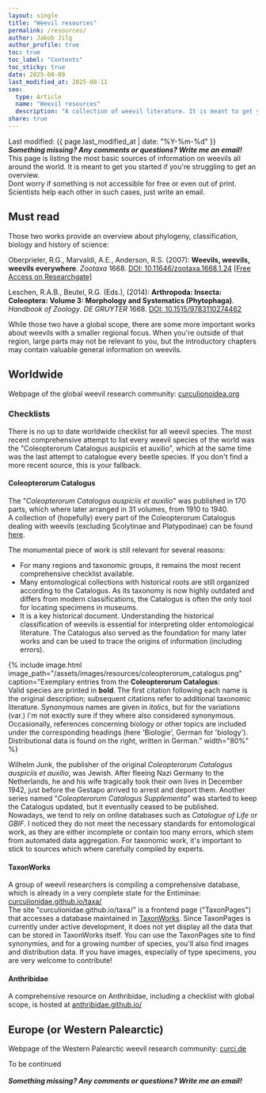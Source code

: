 ```yaml
---
layout: single
title: "Weevil resources"
permalink: /resources/
author: Jakob Jilg
author_profile: true
toc: true
toc_label: "Contents"
toc_sticky: true
date: 2025-08-09
last_modified_at: 2025-08-11
seo:
  type: Article
  name: "Weevil resources"
  description: "A collection of weevil literature. It is meant to get you started with weevil identification."
share: true
---
```

Last modified: {{ page.last_modified_at | date: "%Y-%m-%d" }}\
__*Something missing? Any comments or questions? Write me an email!*__\
This page is listing the most basic sources of information on weevils all around the world. It is meant to get you started if you're struggling to get an overview.\
Dont worry if something is not accessible for free or even out of print. Scientists help each other in such cases, just write an email.


## Must read
Those two works provide an overview about phylogeny, classification, biology and history of science:
<p class="reference">
Oberprieler, R.G., Marvaldi, A.E., Anderson, R.S. (2007): <strong>Weevils, weevils, weevils everywhere</strong>. <em>Zootaxa</em> 1668.
<a href="https://doi.org/10.11646/zootaxa.1668.1.24" target="_blank" rel="noopener noreferrer">DOI: 10.11646/zootaxa.1668.1.24</a>
<a href="https://www.researchgate.net/publication/279582665_Weevils_weevils_weevils_everywhere" target="_blank" rel="noopener noreferrer">[Free Access on Researchgate]</a>
</p>

<p class="reference">
Leschen, R.A.B., Beutel, R.G. (Eds.), (2014): <strong>Arthropoda: Insecta: Coleoptera: Volume 3: Morphology and Systematics (Phytophaga)</strong>. <em>Handbook of Zoology</em>. <em>DE GRUYTER</em> 1668.
<a href="https://doi.org/10.1515/9783110274462" target="_blank" rel="noopener noreferrer">DOI: 10.1515/9783110274462</a>
</p>

While those two have a global scope, there are some more important works about weevils with a smaller regional focus. When you're outside of that region, large parts may not be relevant to you, but the introductory chapters may contain valuable general information on weevils.


## Worldwide
Webpage of the global weevil research community: <a href="https://www.curculionoidea.org" target="_blank" rel="noopener noreferrer">curculionoidea.org</a>

### Checklists
There is no up to date worldwide checklist for all weevil species. The most recent comprehensive attempt to list every weevil species of the world was the "Coleopterorum Catalogus auspiciis et auxilio", which at the same time was the last attempt to catalogue every beetle species. If you don't find a more recent source, this is your fallback.

#### Coleopterorum Catalogus
The "*Coleopterorum Catalogus auspiciis et auxilio*" was published in 170 parts, which where later arranged in 31 volumes, from 1910 to 1940.\
A collection of (hopefully) every part of the Coleopterorum Catalogus dealing with weevils (excluding Scolytinae and Platypodinae) can be found [here](https://github.com/weevil-see/files.weevil-see.github.io/tree/main/Coleopterorum_Catalogus_Curculionoidea).

The monumental piece of work is still relevant for several reasons:
- For many regions and taxonomic groups, it remains the most recent comprehensive checklist available.
- Many entomological collections with historical roots are still organized according to the Catalogus. As its taxonomy is now highly outdated and differs from modern classifications, the Catalogus is often the only tool for locating specimens in museums.
- It is a key historical document. Understanding the historical classification of weevils is essential for interpreting older entomological literature. The Catalogus also served as the foundation for many later works and can be used to trace the origins of information (including errors).

{% include image.html 
    image_path="/assets/images/resources/coleopterorum_catalogus.png" 
    caption="Exemplary entries from the **Coleopterorum Catalogus**:<br>
    Valid species are printed in **bold**. The first citation following each name is the original description; subsequent citations refer to additional taxonomic literature. Synonymous names are given in *italics*, but for the variations (var.) I'm not exactly sure if they where also considered synonymous. Occasionally, references concerning biology or other topics are included under the corresponding headings (here 'Biologie', German for 'biology'). Distributional data is found on the right, written in German."
    width="80%"
%}

Wilhelm Junk, the publisher of the original *Coleopterorum Catalogus auspiciis et auxilio*, was Jewish. After fleeing Nazi Germany to the Netherlands, he and his wife tragically took their own lives in December 1942, just before the Gestapo arrived to arrest and deport them. Another series named "*Coleopterorum Catalogus Supplementa*" was started to keep the Catalogus updated, but it eventually ceased to be published.\
Nowadays, we tend to rely on online databases such as *Catalogue of Life* or *GBIF*. I noticed they do not meet the necessary standards for entomological work, as they are either incomplete or contain too many errors, which stem from automated data aggregation. For taxonomic work, it's important to stick to sources which where carefully compiled by experts.
#### TaxonWorks
A group of weevil researchers is compiling a comprehensive database, which is already in a very complete state for the Entiminae: <a href="https://curculionidae.github.io/taxa/" target="_blank" rel="noopener noreferrer">curculionidae.github.io/taxa/</a>\
The site "curculionidae.github.io/taxa/" is a frontend page ("TaxonPages") that accesses a database maintained in <a href="https://taxonworks.org/" target="_blank" rel="noopener noreferrer">TaxonWorks</a>. Since TaxonPages is currently under active development, it does not yet display all the data that can be stored in TaxonWorks itself. You can use the TaxonPages site to find synonymies, and for a growing number of species, you'll also find images and distribution data. If you have images, especially of type specimens, you are very welcome to contribute!

#### Anthribidae
A comprehensive resource on Anthribidae, including a checklist with global scope, is hosted at <a href="https://anthribidae.github.io/" target="_blank" rel="noopener noreferrer">anthribidae.github.io/</a>

## Europe (or Western Palearctic)
Webpage of the Western Palearctic weevil research community: <a href="https://www.curci.de" target="_blank" rel="noopener noreferrer">curci.de</a>

To be continued\
\
__*Something missing? Any comments or questions? Write me an email!*__

